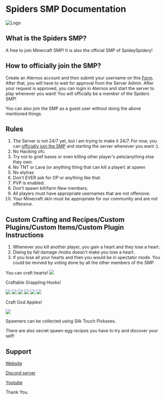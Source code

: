 # Spiders SMP Documentation
<img src="https://i.ibb.co/xDrhHNy/ggg.png" alt="Logo">

## What is the Spiders SMP?
A free to join Minecraft SMP! It is also the official SMP of SpideySpidery!

## How to officially join the SMP?

Create an Aternos account and then submit your username on this [Form](https://my.forms.app/form/61fb787ded8dd61528302e3f). After that, you will have to wait for approval from the Server Admin. 
After your request is approved, you can login in Aternos and start the server to play whenever you want! You will officially be a member of the Spiders SMP! 

You can also join the SMP as a guest user without doing the above mentioned things.

## Rules

1.    The Server is not 24/7 yet, but i am trying to make it 24/7. For now, you can [officially join the SMP](https://spideyspidery.github.io/doc.spidersmp.mc/#how-to-officially-join-the-smp) and starting the server whenever you want :).
2.    No Hacking ofc.
3.    Try not to grief bases or even killing other player's pets/anything else they own.
4.    No TNT or Lava (or anything thing that can kill a player) at spawn
5.    No elytras
6.    Don't EVER ask for OP or anything like that.
7.    PVP is enabled.
8.    Don't spawn kill/farm New members.
9.    All players must have appropriate usernames that are not offensive.
10.   Your Minecraft skin must be appropriate for our community and are not offensive.

## Custom Crafting and Recipes/Custom Plugins/Custom Items/Custom Plugin Instructions

1. Whenever you kill another player, you gain a heart and they lose a heart. 
2. Dieing by fall damage /mobs doesn't make you lose a heart. 
3. If you lose all your hearts and then you would be in spectator mode. You could be revived by voting done by all the other members of the SMP.

You can craft hearts!
<img src="https://cdn.discordapp.com/attachments/917968497802379346/918696501121810442/Heart_Crafting_Recipe_img.png">

Craftable Grappling Hooks!

<img src="https://cdn.discordapp.com/attachments/917968497802379346/918696632416088154/5e7cf9b87067998308277146bb26d856cf792cfd.png">
<img src="https://cdn.discordapp.com/attachments/917968497802379346/918696632621629540/769d6719d3250493fd19c2d778e339ace26b5886.png">
<img src="https://cdn.discordapp.com/attachments/917968497802379346/918696632797782068/2dd35852eb40a3f29033691fb10f3fc6051881d1.png">
<img src="https://cdn.discordapp.com/attachments/917968497802379346/918696632990715924/9e77812246e4a5bca3a9b7e6c5f6a0137ba9f807.png">
<img src="https://cdn.discordapp.com/attachments/917968497802379346/918696633246560296/756229b4fb6667c008547adc28a5e6cc3db983c2.png">
<img src="https://cdn.discordapp.com/attachments/917968497802379346/918696633502400552/0308703ed29cfa232d92b475c2461c00e18a76e2.png">

Craft God Apples!

<img src="https://i.ibb.co/9rr9tPG/image.png">

Spawners can be collected using Silk Touch Pickaxes.

There are also secret spawn egg recipes you have to try and discover your self!

## Support

[Website](https://spideyspidery.github.io/spidersmp.mc/)

[Discord server](https://discord.gg/32REUPgfP3)

[Youtube](https://www.youtube.com/channel/UC8yYfetvXdorcN_I4iV9k2g?sub_confirmation=1&feature=subscribe-embed-click)

Thank You.
